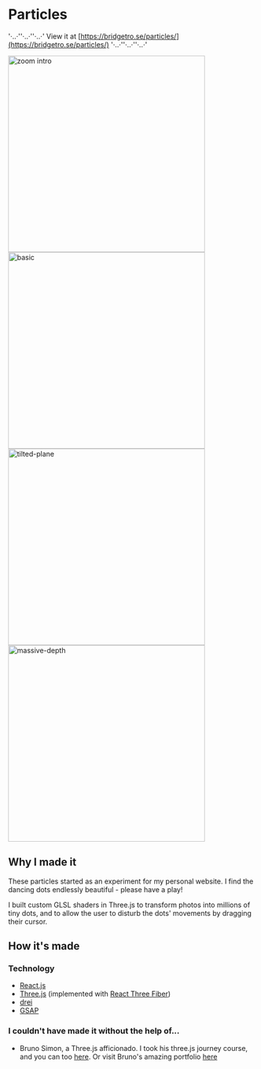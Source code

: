 # Particles

'·..·''·..·''·..·' View it at [https://bridgetro.se/particles/](https://bridgetro.se/particles/) '·..·''·..·''·..·'

<p float="left">
  <img alt="zoom intro" src="https://bridgetro.se/images/project-snapshots/particles/particles-3-zoom-intro.png" width='400'/>
  <img alt="basic" src="https://bridgetro.se/images/project-snapshots/particles/particles-1-basic.png" width='400' />
  <img alt="tilted-plane" src="https://bridgetro.se/images/project-snapshots/particles/particles-4-tilted-plane.png" width='400'/>
  <img alt="massive-depth" src="https://bridgetro.se/images/project-snapshots/particles/particles-5-massive-depth.png" width='400'/>
</p>

## Why I made it

These particles started as an experiment for my personal website. I find the dancing dots endlessly beautiful - please have a play!

I built custom GLSL shaders in Three.js to transform photos into millions of tiny dots, and to allow the user to disturb the dots' movements by dragging their cursor.

## How it's made

### Technology

* [React.js](https://reactjs.org/)
* [Three.js](https://threejs.org/) (implemented with [React Three Fiber](https://github.com/pmndrs/react-three-fiber)) 
* [drei](https://drei.pmnd.rs/)
* [GSAP](https://greensock.com/gsap/)

### I couldn't have made it without the help of...

* Bruno Simon, a Three.js afficionado. I took his three.js journey course, and you can too [here](https://threejs-journey.xyz/). Or visit Bruno's amazing portfolio [here](https://bruno-simon.com/)
